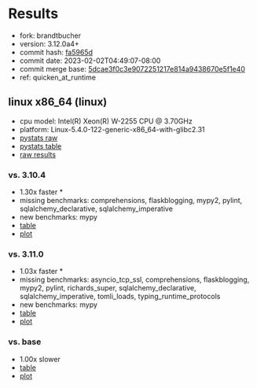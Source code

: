 # Results

- fork: brandtbucher
- version: 3.12.0a4+
- commit hash: [fa5965d](https://github.com/brandtbucher/cpython/commit/fa5965d)
- commit date: 2023-02-02T04:49:07-08:00
- commit merge base: [5dcae3f0c3e9072251217e814a9438670e5f1e40](https://github.com/brandtbucher/cpython/commit/5dcae3f0c3e9072251217e814a9438670e5f1e40)
- ref: quicken_at_runtime

## linux x86_64 (linux)

- cpu model: Intel(R) Xeon(R) W-2255 CPU @ 3.70GHz
- platform: Linux-5.4.0-122-generic-x86_64-with-glibc2.31
- [pystats raw](bm-20230202-linux-x86_64-brandtbucher-quicken_at_runtime-3.12.0a4%2B-fa5965d-pystats.json)
- [pystats table](bm-20230202-linux-x86_64-brandtbucher-quicken_at_runtime-3.12.0a4%2B-fa5965d-pystats.md)
- [raw results](bm-20230202-linux-x86_64-brandtbucher-quicken_at_runtime-3.12.0a4%2B-fa5965d.json)

### vs. 3.10.4

- 1.30x faster \*
- missing benchmarks: comprehensions, flaskblogging, mypy2, pylint, sqlalchemy_declarative, sqlalchemy_imperative
- new benchmarks: mypy
- [table](bm-20230202-linux-x86_64-brandtbucher-quicken_at_runtime-3.12.0a4%2B-fa5965d-vs-3.10.4.md)
- [plot](bm-20230202-linux-x86_64-brandtbucher-quicken_at_runtime-3.12.0a4%2B-fa5965d-vs-3.10.4.png)

### vs. 3.11.0

- 1.03x faster \*
- missing benchmarks: asyncio_tcp_ssl, comprehensions, flaskblogging, mypy2, pylint, richards_super, sqlalchemy_declarative, sqlalchemy_imperative, tomli_loads, typing_runtime_protocols
- new benchmarks: mypy
- [table](bm-20230202-linux-x86_64-brandtbucher-quicken_at_runtime-3.12.0a4%2B-fa5965d-vs-3.11.0.md)
- [plot](bm-20230202-linux-x86_64-brandtbucher-quicken_at_runtime-3.12.0a4%2B-fa5965d-vs-3.11.0.png)

### vs. base

- 1.00x slower
- [table](bm-20230202-linux-x86_64-brandtbucher-quicken_at_runtime-3.12.0a4%2B-fa5965d-vs-base.md)
- [plot](bm-20230202-linux-x86_64-brandtbucher-quicken_at_runtime-3.12.0a4%2B-fa5965d-vs-base.png)

